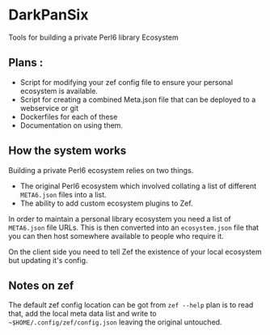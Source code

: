# DarkPanSix
Tools for building a private Perl6 library Ecosystem

## Plans :

- Script for modifying your zef config file to ensure your personal ecosystem is available.
- Script for creating a combined Meta.json file that can be deployed to a webservice or git
- Dockerfiles for each of these
- Documentation on using them.

## How the system works

Building a private Perl6 ecosystem relies on two things.

- The original Perl6 ecosystem which involved collating a list of different `META6.json` files into a list.
- The ability to add custom ecosystem plugins to Zef.

In order to maintain a personal library ecosystem you need a list of `META6.json` file URLs. This is then converted into an `ecosystem.json` file that you can then host somewhere available to people who require it.

On the client side you need to tell Zef the existence of your local ecosystem but updating it's config.

## Notes on zef

The default zef config location can be got from `zef --help` plan is to read that, add the local meta data list and write to `~$HOME/.config/zef/config.json` leaving the original untouched.
